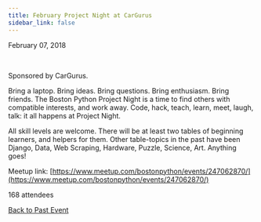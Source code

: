 ```yaml
---
title: February Project Night at CarGurus
sidebar_link: false
---
```


February 07, 2018


   

Sponsored by CarGurus.

Bring a laptop. Bring ideas. Bring questions. Bring enthusiasm. Bring friends. The Boston Python Project Night is a time to find others with compatible interests, and work away. Code, hack, teach, learn, meet, laugh, talk: it all happens at Project Night.

All skill levels are welcome. There will be at least two tables of beginning learners, and helpers for them. Other table-topics in the past have been Django, Data, Web Scraping, Hardware, Puzzle, Science, Art. Anything goes!


Meetup link: [https://www.meetup.com/bostonpython/events/247062870/](https://www.meetup.com/bostonpython/events/247062870/)

168 attendees

[Back to Past Event](past-events.md)